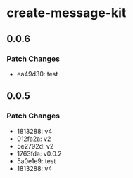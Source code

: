 # create-message-kit

## 0.0.6

### Patch Changes

- ea49d30: test

## 0.0.5

### Patch Changes

- 1813288: v4
- 012fa2a: v2
- 5e2792d: v2
- 1763fda: v0.0.2
- 5a0e1e9: test
- 1813288: v4
